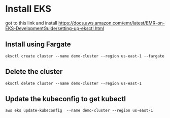 # Install EKS
got to this link and install 
https://docs.aws.amazon.com/emr/latest/EMR-on-EKS-DevelopmentGuide/setting-up-eksctl.html

## Install using Fargate

```
eksctl create cluster --name demo-cluster --region us-east-1 --fargate
```

## Delete the cluster

```
eksctl delete cluster --name demo-cluster --region us-east-1
```

## Update the kubeconfig to get kubectl

```
aws eks update-kubeconfig  --name demo-cluster --region us-east-1
```
